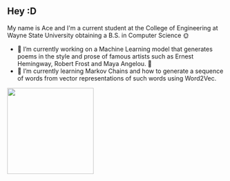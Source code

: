 
## Hey :D 
My name is Ace and I'm a current student at the College of Engineering at Wayne State University obtaining a B.S. in Computer Science :sun_with_face:
  
- :scroll: I’m currently working on a Machine Learning model that generates poems in the style and prose of famous artists such as Ernest Hemingway, Robert Frost and Maya Angelou. :scroll:
- 🌱 I’m currently learning Markov Chains and how to generate a sequence of words from vector representations of such words using Word2Vec. 

<img src="https://media.giphy.com/media/v1.Y2lkPTc5MGI3NjExOWdvaG1uNXdhOWpjMG1vZWw2c21nNXcwbmFqa28wN3diZTFnNmk1NSZlcD12MV9pbnRlcm5hbF9naWZfYnlfaWQmY3Q9Zw/3oKIPnAiaMCws8nOsE/giphy.gif" width="200" />

